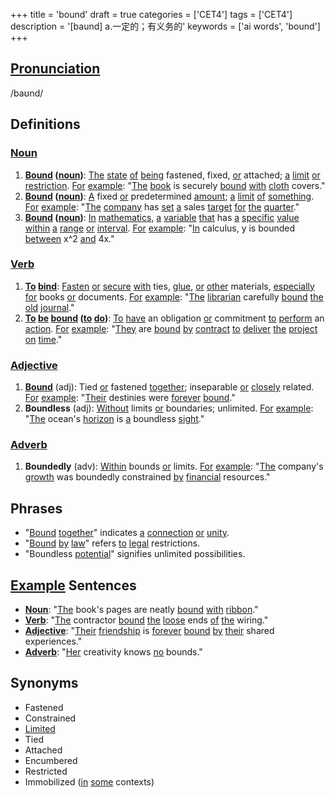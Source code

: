 +++
title = 'bound'
draft = true
categories = ['CET4']
tags = ['CET4']
description = '[baund] a.一定的；有义务的'
keywords = ['ai words', 'bound']
+++

## [Pronunciation](/post/pronunciation/)
/baʊnd/

## Definitions
### [Noun](/post/noun/)
1. **[Bound](/post/bound/) ([noun](/post/noun/))**: [The](/post/the/) [state](/post/state/) [of](/post/of/) [being](/post/being/) fastened, fixed, [or](/post/or/) attached; [a](/post/a/) [limit](/post/limit/) [or](/post/or/) [restriction](/post/restriction/). [For](/post/for/) [example](/post/example/): "[The](/post/the/) [book](/post/book/) is securely [bound](/post/bound/) [with](/post/with/) [cloth](/post/cloth/) covers."
2. **[Bound](/post/bound/) ([noun](/post/noun/))**: [A](/post/a/) fixed [or](/post/or/) predetermined [amount](/post/amount/); [a](/post/a/) [limit](/post/limit/) [of](/post/of/) [something](/post/something/). [For](/post/for/) [example](/post/example/): "[The](/post/the/) [company](/post/company/) has [set](/post/set/) [a](/post/a/) sales [target](/post/target/) [for](/post/for/) [the](/post/the/) [quarter](/post/quarter/)."
3. **[Bound](/post/bound/) ([noun](/post/noun/))**: [In](/post/in/) [mathematics](/post/mathematics/), [a](/post/a/) [variable](/post/variable/) [that](/post/that/) has [a](/post/a/) [specific](/post/specific/) [value](/post/value/) [within](/post/within/) [a](/post/a/) [range](/post/range/) [or](/post/or/) [interval](/post/interval/). [For](/post/for/) [example](/post/example/): "[In](/post/in/) calculus, y is bounded [between](/post/between/) x^2 [and](/post/and/) 4x."

### [Verb](/post/verb/)
1. **[To](/post/to/) [bind](/post/bind/)**: [Fasten](/post/fasten/) [or](/post/or/) [secure](/post/secure/) [with](/post/with/) ties, [glue](/post/glue/), [or](/post/or/) [other](/post/other/) materials, [especially](/post/especially/) [for](/post/for/) books [or](/post/or/) documents. [For](/post/for/) [example](/post/example/): "[The](/post/the/) [librarian](/post/librarian/) carefully [bound](/post/bound/) [the](/post/the/) [old](/post/old/) [journal](/post/journal/)."
2. **[To](/post/to/) [be](/post/be/) [bound](/post/bound/) ([to](/post/to/) [do](/post/do/))**: [To](/post/to/) [have](/post/have/) an obligation [or](/post/or/) commitment [to](/post/to/) [perform](/post/perform/) an [action](/post/action/). [For](/post/for/) [example](/post/example/): "[They](/post/they/) are [bound](/post/bound/) [by](/post/by/) [contract](/post/contract/) [to](/post/to/) [deliver](/post/deliver/) [the](/post/the/) [project](/post/project/) [on](/post/on/) [time](/post/time/)."

### [Adjective](/post/adjective/)
1. **[Bound](/post/bound/)** (adj): Tied [or](/post/or/) fastened [together](/post/together/); inseparable [or](/post/or/) [closely](/post/closely/) related. [For](/post/for/) [example](/post/example/): "[Their](/post/their/) destinies were [forever](/post/forever/) [bound](/post/bound/)."
2. **Boundless** (adj): [Without](/post/without/) limits [or](/post/or/) boundaries; unlimited. [For](/post/for/) [example](/post/example/): "[The](/post/the/) ocean's [horizon](/post/horizon/) is [a](/post/a/) boundless [sight](/post/sight/)."

### [Adverb](/post/adverb/)
1. **Boundedly** (adv): [Within](/post/within/) bounds [or](/post/or/) limits. [For](/post/for/) [example](/post/example/): "[The](/post/the/) company's [growth](/post/growth/) was boundedly constrained [by](/post/by/) [financial](/post/financial/) resources."

## Phrases
- "[Bound](/post/bound/) [together](/post/together/)" indicates [a](/post/a/) [connection](/post/connection/) [or](/post/or/) [unity](/post/unity/).
- "[Bound](/post/bound/) [by](/post/by/) [law](/post/law/)" refers [to](/post/to/) [legal](/post/legal/) restrictions.
- "Boundless [potential](/post/potential/)" signifies unlimited possibilities.

## [Example](/post/example/) Sentences
- **[Noun](/post/noun/)**: "[The](/post/the/) book's pages are neatly [bound](/post/bound/) [with](/post/with/) [ribbon](/post/ribbon/)."
- **[Verb](/post/verb/)**: "[The](/post/the/) contractor [bound](/post/bound/) [the](/post/the/) [loose](/post/loose/) ends [of](/post/of/) [the](/post/the/) wiring."
- **[Adjective](/post/adjective/)**: "[Their](/post/their/) [friendship](/post/friendship/) is [forever](/post/forever/) [bound](/post/bound/) [by](/post/by/) [their](/post/their/) shared experiences."
- **[Adverb](/post/adverb/)**: "[Her](/post/her/) creativity knows [no](/post/no/) bounds."

## Synonyms
- Fastened
- Constrained
- [Limited](/post/limited/)
- Tied
- Attached
- Encumbered
- Restricted
- Immobilized ([in](/post/in/) [some](/post/some/) contexts)
